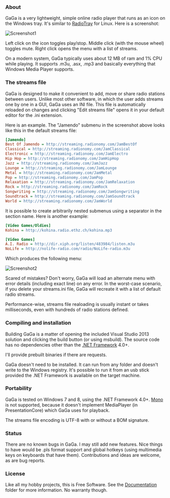 
### About

GaGa is a very lightweight, simple online radio player that runs as an icon
on the Windows tray. It's similar to [RadioTray][] for Linux. Here is a
screenshot:

![Screenshot1](https://raw.github.com/Beluki/GaGa/master/Screenshot/Screenshot1.png)

Left click on the icon toggles play/stop. Middle click (with the mouse wheel)
toggles mute. Right click opens the menu with a list of streams.

On a modern system, GaGa typically uses about 12 MB of ram and 1% CPU while
playing. It supports .m3u, .asx, .mp3 and basically everything that Windows
Media Player supports.

### The streams file

GaGa is designed to make it convenient to add, move or share radio stations
between users. Unlike most other software, in which the user adds streams
one by one in a GUI, GaGa uses an INI file. This file is automatically
reloaded on changes and clicking "Edit streams file" opens it in your
default editor for the .ini extension.

Here is an example. The "Jamendo" submenu in the screenshot above looks
like this in the default streams file:

```ini
[Jamendo]
Best Of Jamendo = http://streaming.radionomy.com/JamBestOf
Classical = http://streaming.radionomy.com/JamClassical
Electronic = http://streaming.radionomy.com/JamElectro
Hip Hop = http://streaming.radionomy.com/JamHipHop
Jazz = http://streaming.radionomy.com/JamJazz
Lounge = http://streaming.radionomy.com/JamLounge
Metal = http://streaming.radionomy.com/JamMetal
Pop = http://streaming.radionomy.com/JamPop
Relaxation = http://streaming.radionomy.com/JamRelaxation
Rock = http://streaming.radionomy.com/JamRock
Songwriting = http://streaming.radionomy.com/JamSongwriting
Soundtrack = http://streaming.radionomy.com/JamSoundtrack
World = http://streaming.radionomy.com/JamWorld
```

It is possible to create arbitrarily nested submenus using a separator
in the section name. Here is another example:

```ini
[Video Games/Oldies]
Kohina = http://kohina.radio.ethz.ch/kohina.mp3

[Video Games]
A.I. Radio = http://dir.xiph.org/listen/483984/listen.m3u
NoLife = http://nolife-radio.com/radio/NoLife-radio.m3u
```

Which produces the following menu:

![Screenshot2](https://raw.github.com/Beluki/GaGa/master/Screenshot/Screenshot2.png)

Scared of mistakes? Don't worry, GaGa will load an alternate menu with
error details (including exact line) on any error. In the worst-case
scenario, if you delete your streams.ini file, GaGa will recreate it
with a list of default radio streams.

Performance-wise, streams file realoading is usually instant or takes
milliseconds, even with hundreds of radio stations defined.

### Compiling and installation

Building GaGa is a matter of opening the included Visual Studio 2013
solution and clicking the build button (or using msbuild). The source code
has no dependencies other than the [.NET Framework][] 4.0+.

I'll provide prebuilt binaries if there are requests.

GaGa doesn't need to be installed. It can run from any folder and doesn't
write to the Windows registry. It's possible to run it from an usb stick
provided the .NET Framework is available on the target machine.

### Portability

GaGa is tested on Windows 7 and 8, using the .NET Framework 4.0+. [Mono][]
is not supported, because it doesn't implement MediaPlayer (in PresentationCore)
which GaGa uses for playback.

The streams file encoding is UTF-8 with or without a BOM signature.

### Status

There are no known bugs in GaGa. I may still add new features. Nice things
to have would be .pls format support and global hotkeys (using multimedia
keys on keyboards that have them). Contributions and ideas are welcome, as
are bug reports.

### License

Like all my hobby projects, this is Free Software. See the [Documentation][]
folder for more information. No warranty though.

[Documentation]: https://github.com/Beluki/GaGa/tree/master/Documentation

[Mono]: http://mono-project.com
[.NET Framework]: http://www.microsoft.com/en-us/download/details.aspx?id=30653
[RadioTray]: http://radiotray.sourceforge.net


